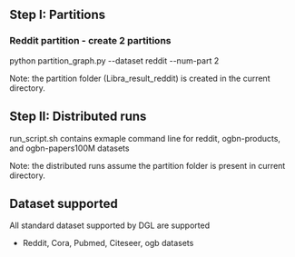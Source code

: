 ## Step I: Partitions
### Reddit partition - create 2 partitions
python partition_graph.py --dataset reddit --num-part 2

Note: the partition folder (Libra_result_reddit) is created in the current directory.


## Step II: Distributed runs
run_script.sh contains exmaple command line for reddit, ogbn-products, and ogbn-papers100M datasets

Note: the distributed runs assume the partition folder is present in current directory.

## Dataset supported
All standard dataset supported by DGL are supported
- Reddit, Cora, Pubmed, Citeseer, ogb datasets